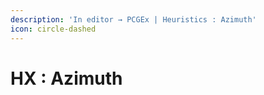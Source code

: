 ```yaml
---
description: 'In editor → PCGEx | Heuristics : Azimuth'
icon: circle-dashed
---
```


# HX : Azimuth

